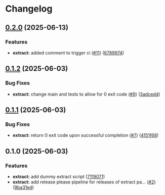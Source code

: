 # Changelog

## [0.2.0](https://github.com/jonathanschwarzhaupt/elt-on-github-actions/compare/extract-v0.1.2...extract-v0.2.0) (2025-06-13)


### Features

* **extract:** added comment to trigger ci ([#11](https://github.com/jonathanschwarzhaupt/elt-on-github-actions/issues/11)) ([6789974](https://github.com/jonathanschwarzhaupt/elt-on-github-actions/commit/6789974e067b4bcd66187a2c033d5ebd9055b105))

## [0.1.2](https://github.com/jonathanschwarzhaupt/elt-on-github-actions/compare/extract-v0.1.1...extract-v0.1.2) (2025-06-03)


### Bug Fixes

* **extract:** change main and tests to allow for 0 exit code ([#9](https://github.com/jonathanschwarzhaupt/elt-on-github-actions/issues/9)) ([3adcedd](https://github.com/jonathanschwarzhaupt/elt-on-github-actions/commit/3adceddaad07bcdfd2327d7390390898b5c850bf))

## [0.1.1](https://github.com/jonathanschwarzhaupt/elt-on-github-actions/compare/extract-v0.1.0...extract-v0.1.1) (2025-06-03)


### Bug Fixes

* **extract:** return 0 exit code upon successful completion ([#7](https://github.com/jonathanschwarzhaupt/elt-on-github-actions/issues/7)) ([4151f68](https://github.com/jonathanschwarzhaupt/elt-on-github-actions/commit/4151f68b96a575ec14cb5d31171f4059ceb4da31))

## 0.1.0 (2025-06-03)


### Features

* **extract:** add dummy extract script ([7119071](https://github.com/jonathanschwarzhaupt/elt-on-github-actions/commit/7119071e7aee7f975fb2134cde8025fb1bfd7411))
* **extract:** add release please pipeline for releases of extract pa… ([#2](https://github.com/jonathanschwarzhaupt/elt-on-github-actions/issues/2)) ([9ba31ed](https://github.com/jonathanschwarzhaupt/elt-on-github-actions/commit/9ba31edb5cde05aec0ff01b427e5158749d2b189))
